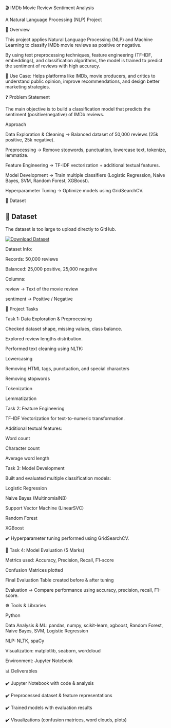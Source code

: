 🎬 IMDb Movie Review Sentiment Analysis

A Natural Language Processing (NLP) Project

📖 Overview

This project applies Natural Language Processing (NLP) and Machine Learning to classify IMDb movie reviews as positive or negative.

By using text preprocessing techniques, feature engineering (TF-IDF, embeddings), and classification algorithms, the model is trained to predict the sentiment of reviews with high accuracy.

🔎 Use Case: Helps platforms like IMDb, movie producers, and critics to understand public opinion, improve recommendations, and design better marketing strategies.

❓ Problem Statement

The main objective is to build a classification model that predicts the sentiment (positive/negative) of IMDb reviews.

Approach

Data Exploration & Cleaning → Balanced dataset of 50,000 reviews (25k positive, 25k negative).

Preprocessing → Remove stopwords, punctuation, lowercase text, tokenize, lemmatize.

Feature Engineering → TF-IDF vectorization + additional textual features.

Model Development → Train multiple classifiers (Logistic Regression, Naive Bayes, SVM, Random Forest, XGBoost).

Hyperparameter Tuning → Optimize models using GridSearchCV.

📂 Dataset

## 📂 Dataset

The dataset is too large to upload directly to GitHub.  

[![Download Dataset](https://img.shields.io/badge/Download-IMDb%20Dataset%20(63MB)-brightgreen?style=for-the-badge&logo=google-drive)](https://drive.google.com/file/d/1f6L79h-wVv4iLayTyVoH0kp05XIfaN2Y/view?usp=sharing)


Dataset Info:

Records: 50,000 reviews

Balanced: 25,000 positive, 25,000 negative

Columns:

review → Text of the movie review

sentiment → Positive / Negative

📝 Project Tasks

Task 1: Data Exploration & Preprocessing 

Checked dataset shape, missing values, class balance.

Explored review lengths distribution.

Performed text cleaning using NLTK:

Lowercasing

Removing HTML tags, punctuation, and special characters

Removing stopwords

Tokenization

Lemmatization

Task 2: Feature Engineering 

TF-IDF Vectorization for text-to-numeric transformation.

Additional textual features:

Word count

Character count

Average word length

Task 3: Model Development

Built and evaluated multiple classification models:

Logistic Regression

Naive Bayes (MultinomialNB)

Support Vector Machine (LinearSVC)

Random Forest

XGBoost

✔️ Hyperparameter tuning performed using GridSearchCV.

🔹 Task 4: Model Evaluation (5 Marks)

Metrics used: Accuracy, Precision, Recall, F1-score

Confusion Matrices plotted

Final Evaluation Table created before & after tuning

Evaluation → Compare performance using accuracy, precision, recall, F1-score.

⚙️ Tools & Libraries

Python 

Data Analysis & ML: pandas, numpy, scikit-learn, xgboost, Random Forest, Naive Bayes, SVM, Logistic Regression

NLP: NLTK, spaCy

Visualization: matplotlib, seaborn, wordcloud

Environment: Jupyter Notebook

📊 Deliverables

✔️ Jupyter Notebook with code & analysis

✔️ Preprocessed dataset & feature representations

✔️ Trained models with evaluation results

✔️ Visualizations (confusion matrices, word clouds, plots)


